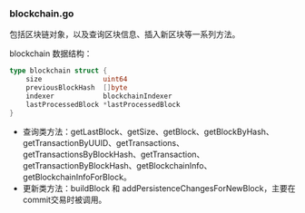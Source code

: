 ### blockchain.go

包括区块链对象，以及查询区块信息、插入新区块等一系列方法。

blockchain 数据结构：

```go
type blockchain struct {
	size               uint64
	previousBlockHash  []byte
	indexer            blockchainIndexer
	lastProcessedBlock *lastProcessedBlock
}
```

* 查询类方法：getLastBlock、getSize、getBlock、getBlockByHash、getTransactionByUUID、getTransactions、getTransactionsByBlockHash、getTransaction、getTransactionByBlockHash、getBlockchainInfo、getBlockchainInfoForBlock。
* 更新类方法：buildBlock 和 addPersistenceChangesForNewBlock，主要在commit交易时被调用。